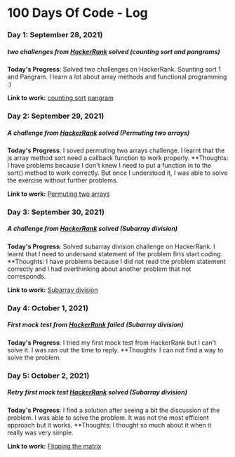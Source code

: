 # 100 Days Of Code - Log

### Day 1: September 28, 2021)
##### two challenges from [HackerRank](https://www.hackerrank.com/) solved (counting sort and pangrams)

**Today's Progress**: Solved two challenges on HackerRank. Sounting sort 1 and Pangram. I learn a lot about array methods and functional programming :)

**Link to work:** [counting sort](https://github.com/edwarhman/hackerrank-challenges/blob/main/counting-sort.js) [pangram](https://github.com/edwarhman/hackerrank-challenges/blob/main/pangrams.js)

### Day 2: September 29, 2021)
##### A challenge from [HackerRank](https://www.hackerrank.com/) solved (Permuting two arrays)

**Today's Progress**: I soved permuting two arrays challenge. I learnt that the js array method sort need a callback function to work properly.
**Thoughts: I have problems because I don't knew I need to put a function in to the sort() method to work correctly. But once I understood it, I was able to solve the exercise without further problems.

**Link to work:** [Permuting two arrays](https://github.com/edwarhman/hackerrank-challenges/blob/main/permuting-two-arrays.js)

### Day 3: September 30, 2021)
##### A challenge from [HackerRank](https://www.hackerrank.com/) solved (Subarray division)

**Today's Progress**: Solved subarray division challenge on HackerRank. I learnt that I need to undersand statement of the problem firts start coding.
**Thoughts: I have problems because I did not read the problem statement correctly and I had overthinking about another problem that not corresponds.

**Link to work:** [Subarray division](https://github.com/edwarhman/hackerrank-challenges/blob/main/subarray-division.js)

### Day 4: October 1, 2021)
##### First mock test from [HackerRank](https://www.hackerrank.com/) failed (Subarray division)

**Today's Progress**: I tried my first mock test from HackerRank but I can't solve it. I was ran out the time to reply.
**Thoughts: I can not find a way to solve the problem.

### Day 5: October 2, 2021)
##### Retry first mock test [HackerRank](https://www.hackerrank.com/) solved (Subarray division)

**Today's Progress**: I find a solution after seeing a bit the discussion of the problem. I was able to solve the problem. It was not the most efficient approach but it works.
**Thoughts: I thought so much about it when it really was very simple.

**Link to work:** [Flipping the matrix](https://github.com/edwarhman/hackerrank-challenges/blob/main/flipping-the-matrix.js)

